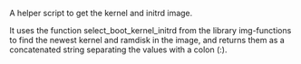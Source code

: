 A helper script to get the kernel and initrd image.

It uses the function select_boot_kernel_initrd from the library img-functions
to find the newest kernel and ramdisk in the image, and returns them as a
concatenated string separating the values with a colon (:).
